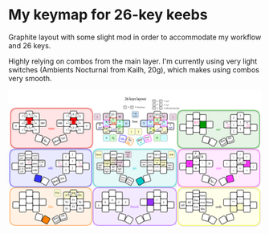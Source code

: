 # My keymap for 26-key keebs

Graphite layout with some slight mod in order to accommodate my workflow and 26 keys.

Highly relying on combos from the main layer. I'm currently using very light switches (Ambients Nocturnal from Kailh, 20g), which makes using combos very smooth.

![keymap](./images/keymap.png)

